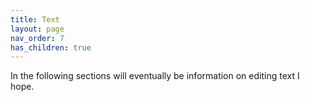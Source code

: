 ```yaml
---
title: Text
layout: page
nav_order: 7
has_children: true
--- 
```


In the following sections will eventually be information on editing text I hope.